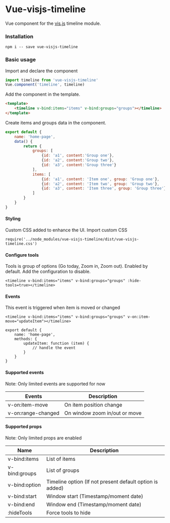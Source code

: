 # Vue-visjs-timeline
Vue component for the [vis.js](http://visjs.org/) timeline module.

### Installation
```
npm i -- save vue-visjs-timeline
```

### Basic usage
Import and declare the component
```javascript
import timeline from 'vue-visjs-timeline'
Vue.component('timeline', timeline)
```
Add the component in the template.
```html
<template>
    <timeline v-bind:items="items" v-bind:groups="groups"></timeline>
</template>
```
Create items and groups data in the component.
```javascript
export default {
	name: 'home-page',
	data() {
		return {
			groups: [
			    {id: 'a1', content:'Group one'},
			    {id: 'a2', content:'Group two'},
			    {id: 'a3', content:'Group three'}
			],
			items: [
			    {id: 'a1', content: 'Item one', group: 'Group one'},
			    {id: 'a2', content: 'Item two', group: 'Group two'},
			    {id: 'a3', content: 'Item three', group: 'Group three'}
			]
		}
	}
}
```

#### Styling
Custom CSS added to enhance the UI. Import custom CSS
```
require('../node_modules/vue-visjs-timeline/dist/vue-visjs-timeline.css')
```

#### Configure tools
Tools is group of options (Go today, Zoom in, Zoom out). Enabled by default. Add the configuration to disable.
```
<timeline v-bind:items="items" v-bind:groups="groups" :hide-tools=true></timeline>
```
#### Events
This event is triggered when item is moved or changed
```
<timeline v-bind:items="items" v-bind:groups="groups" v-on:item-move="updateItem"></timeline>

export default {
	name: 'home-page',
	methods: {
	    updateItem: function (item) {
	        // handle the event
	    }
	}
}
```

#### Supported events
Note: Only limited events are supported for now

| Events        | Description               |
| --- |---|
| v-on:item-move | On item position change |
| v-on:range-changed | On window zoom in/out or move|

#### Supported props
Note: Only limited props are enabled

| Name        | Description |
| --- |---|
| v-bind:items | List of items |
| v-bind:groups | List of groups |
| v-bind:option | Timeline option (If not present default option is added) |
| v-bind:start | Window start (Timestamp/moment date) |
| v-bind:end | Window end (Timestamp/moment date) |
| :hideTools | Force tools to hide |
